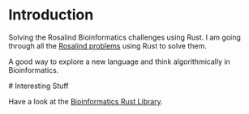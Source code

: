 # Introduction

Solving the Rosalind Bioinformatics challenges using Rust. I am going through all the [Rosalind problems](http://rosalind.info/problems)
using Rust to solve them.

A good way to explore a new language and think algorithmically in Bioinformatics.

# Interesting Stuff

Have a look at the [Bioinformatics Rust Library](https://github.com/rust-bio/rust-bio).
